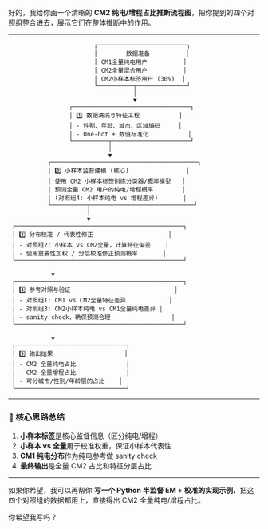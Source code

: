好的，我给你画一个清晰的 **CM2 纯电/增程占比推断流程图**，把你提到的四个对照组整合进去，展示它们在整体推断中的作用。

---

```
                        ┌─────────────────────────┐
                        │        数据准备          │
                        │ CM1全量纯电用户          │
                        │ CM2全量混合用户          │
                        │ CM2小样本标签用户 (30%)  │
                        └──────────┬──────────────┘
                                   │
                                   ▼
                 ┌─────────────────────────────────┐
                 │ 1️⃣ 数据清洗与特征工程           │
                 │ - 性别、年龄、城市、区域编码     │
                 │ - One-hot + 数值标准化           │
                 └──────────┬──────────────────────┘
                            │
                            ▼
           ┌─────────────────────────────────────────┐
           │ 2️⃣ 小样本监督建模 (核心)                │
           │ 使用 CM2 小样本标签训练分类器/概率模型   │
           │ 预测全量 CM2 用户的纯电/增程概率        │
           │ (对照组4: 小样本纯电 vs 增程差异)       │
           └──────────┬─────────────────────────────┘
                      │
                      ▼
 ┌───────────────────────────────────────────────┐
 │ 3️⃣ 分布校准 / 代表性修正                     │
 │ - 对照组2: 小样本 vs CM2全量，计算特征偏差    │
 │ - 使用重要性加权 / 分层校准修正预测概率       │
 └──────────┬────────────────────────────────────┘
            │
            ▼
 ┌───────────────────────────────────────────────┐
 │ 4️⃣ 参考对照与验证                             │
 │ - 对照组1: CM1 vs CM2全量特征差异            │
 │ - 对照组3: CM2小样本纯电 vs CM1全量纯电差异 │
 │ → sanity check，确保预测合理                 │
 └──────────┬────────────────────────────────────┘
            │
            ▼
 ┌───────────────────────────────┐
 │ 5️⃣ 输出结果                    │
 │ - CM2 全量纯电占比              │
 │ - CM2 全量增程占比              │
 │ - 可分城市/性别/年龄层的占比    │
 └───────────────────────────────┘
```

---

### 🔹 核心思路总结

1. **小样本标签**是核心监督信息（区分纯电/增程）
2. **小样本 vs 全量**用于校准权重，保证小样本代表性
3. **CM1 纯电分布**作为纯电参考做 sanity check
4. **最终输出**是全量 CM2 占比和特征分层占比

---

如果你希望，我可以再帮你 **写一个 Python 半监督 EM + 校准的实现示例**，把这四个对照组的数据都用上，直接得出 CM2 全量纯电/增程占比。

你希望我写吗？
